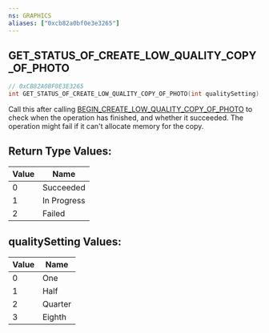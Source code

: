 ```yaml
---
ns: GRAPHICS
aliases: ["0xcb82a0bf0e3e3265"]
---
```

## GET_STATUS_OF_CREATE_LOW_QUALITY_COPY_OF_PHOTO

```c
// 0xCB82A0BF0E3E3265
int GET_STATUS_OF_CREATE_LOW_QUALITY_COPY_OF_PHOTO(int qualitySetting);
```

Call this after calling [BEGIN_CREATE_LOW_QUALITY_COPY_OF_PHOTO](#_0x759650634F07B6B4) to check when the operation has finished, and whether it succeeded. The operation might fail if it can't allocate memory for the copy.

## Return Type Values:
| Value | Name |
| --- | --- |
| 0 | Succeeded |
| 1 | In Progress |
| 2 | Failed |

## qualitySetting Values:
| Value | Name |
| --- | --- |
| 0 | One |
| 1 | Half |
| 2 | Quarter |
| 3 | Eighth |

